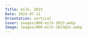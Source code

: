 ```yaml
---
Title: milk, 2023
Date: 2024-07-11
Orientation: vertical
Cover: images/060-milk-2023.webp
Image: images/060-milk-2023@2x.webp
---
```

